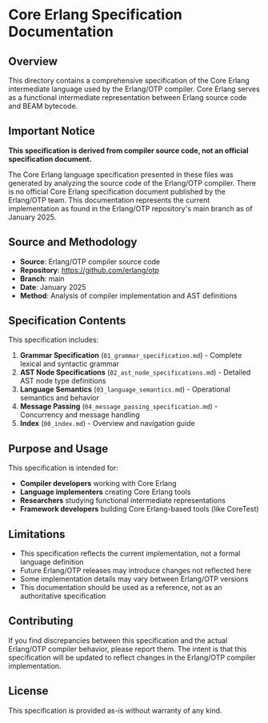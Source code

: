 # Core Erlang Specification Documentation

## Overview

This directory contains a comprehensive specification of the Core Erlang intermediate language used by the Erlang/OTP compiler. Core Erlang serves as a functional intermediate representation between Erlang source code and BEAM bytecode.

## Important Notice

**This specification is derived from compiler source code, not an official specification document.**

The Core Erlang language specification presented in these files was generated by analyzing the source code of the Erlang/OTP compiler. There is no official Core Erlang specification document published by the Erlang/OTP team. This documentation represents the current implementation as found in the Erlang/OTP repository's main branch as of January 2025.

## Source and Methodology

- **Source**: Erlang/OTP compiler source code
- **Repository**: https://github.com/erlang/otp
- **Branch**: main
- **Date**: January 2025
- **Method**: Analysis of compiler implementation and AST definitions

## Specification Contents

This specification includes:

1. **Grammar Specification** (`01_grammar_specification.md`) - Complete lexical and syntactic grammar
2. **AST Node Specifications** (`02_ast_node_specifications.md`) - Detailed AST node type definitions
3. **Language Semantics** (`03_language_semantics.md`) - Operational semantics and behavior
4. **Message Passing** (`04_message_passing_specification.md`) - Concurrency and message handling
5. **Index** (`00_index.md`) - Overview and navigation guide

## Purpose and Usage

This specification is intended for:

- **Compiler developers** working with Core Erlang
- **Language implementers** creating Core Erlang tools
- **Researchers** studying functional intermediate representations
- **Framework developers** building Core Erlang-based tools (like CoreTest)

## Limitations

- This specification reflects the current implementation, not a formal language definition
- Future Erlang/OTP releases may introduce changes not reflected here
- Some implementation details may vary between Erlang/OTP versions
- This documentation should be used as a reference, not as an authoritative specification

## Contributing

If you find discrepancies between this specification and the actual Erlang/OTP compiler behavior, please report them. The intent is that this specification will be updated to reflect changes in the Erlang/OTP compiler implementation.

## License

This specification is provided as-is without warranty of any kind.
